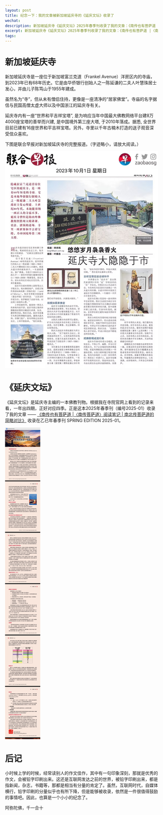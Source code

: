 ```yaml
---
layout: post
title: 纪念一下：我的文章被新加坡延庆寺的《延庆文坛》收录了
wechat: 
description: 新加坡延庆寺《延庆文坛》2025年春季刊收录了我的文章：《南传也有菩萨道 |〈南传菩萨道〉阅读笔记 | 南北传菩萨道的简略对比》
excerpt: 新加坡延庆寺《延庆文坛》2025年春季刊收录了我的文章：《南传也有菩萨道 |〈南传菩萨道〉阅读笔记 | 南北传菩萨道的简略对比》
tags:
---
```


#  新加坡延庆寺

新加坡延庆寺是一座位于新加坡富兰克道（Frankel Avenue）洋房区内的寺庙，到2023年已有68年历史。它是由华侨银行创始人之一陈延谦的二夫人叶慧珠居士发心，并由儿子陈笃山于1955年建成。

虽然名为“寺”，但从未有僧侣住持，更像是一座清净的“居家佛堂”。寺庙的名字据信与民国高僧太虚大师以及中国浙江的延庆寺有关。

延庆寺内有一座“世界和平吉祥宝塔”, 是为响应当年中国最大佛教网络平台建8万4000座宝塔的善举而兴建, 是中国境外第三座大塔, 于2010年落成。据悉, 全世界目前已建有16座世界和平吉祥宝塔。另外，寺里以千年古楠木打造的送子观音深受信众喜欢。

下图是联合早报对新加坡延庆寺的完整报道。（字迹略小，请放大阅读。）

![](../images/eks-report.jpeg)

# 《延庆文坛》

《延庆文坛》是延庆寺主编的一本佛教刊物。根据我在寺院官网上看到的记录来看，一年出四期，正好对应四季。正是这本2025年春季刊（编号2025-01）收录了我的文章  —— [《南传也有菩萨道 \|〈南传菩萨道〉阅读笔记 \| 南北传菩萨道的简略对比》](https://mp.weixin.qq.com/s/fwgHuMw9PTOZsy7OEDzDyA) 收录在乙已年春季刊 SPRING EDITION 2025-01。

![](../images/esk-my-post.jpg)

# 后记

小时候上学的时候，经常读别人的作文佳作，其中有一句印象深刻，那就是优秀的作文，会被铅字印刷出来。这还是互联网发达之前的世界，被铅字印刷出来，都是指新闻，杂志，书籍等，那都是相当有分量的肯定了。虽然，互联网时代，自媒体横行，铅字印刷的分量似乎也有所下降，但是能够被收录，依然是一件很值得鼓励的事情吧。因此，也算是一个小小的纪念了。

阿弥陀佛，千一合十



